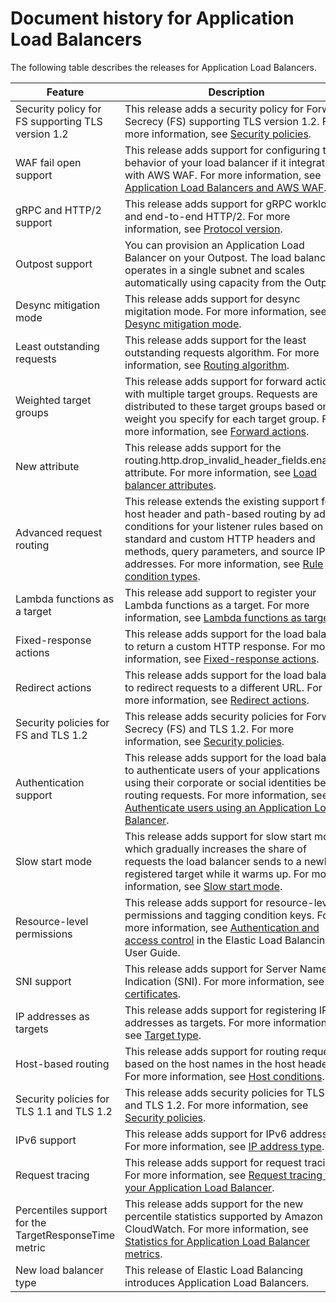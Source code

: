 # Document history for Application Load Balancers<a name="doc-history"></a>

The following table describes the releases for Application Load Balancers\.


| Feature | Description | Date | 
| --- | --- | --- | 
| Security policy for FS supporting TLS version 1\.2 | This release adds a security policy for Forward Secrecy \(FS\) supporting TLS version 1\.2\. For more information, see [Security policies](create-https-listener.md#describe-ssl-policies)\. | November 24, 2020 | 
| WAF fail open support | This release adds support for configuring the behavior of your load balancer if it integrates with AWS WAF\. For more information, see [Application Load Balancers and AWS WAF](application-load-balancers.md#load-balancer-waf)\. | November 13, 2020 | 
| gRPC and HTTP/2 support | This release adds support for gRPC workloads and end\-to\-end HTTP/2\. For more information, see [Protocol version](load-balancer-target-groups.md#target-group-protocol-version)\. | October 29, 2020 | 
| Outpost support | You can provision an Application Load Balancer on your Outpost\. The load balancer operates in a single subnet and scales automatically using capacity from the Outpost\. | September 8, 2020 | 
| Desync mitigation mode | This release adds support for desync migitation mode\. For more information, see [Desync mitigation mode](application-load-balancers.md#desync-mitigation-mode)\. | August 17, 2020 | 
| Least outstanding requests | This release adds support for the least outstanding requests algorithm\. For more information, see [Routing algorithm](load-balancer-target-groups.md#modify-routing-algorithm)\. | November 25, 2019 | 
| Weighted target groups | This release adds support for forward actions with multiple target groups\. Requests are distributed to these target groups based on the weight you specify for each target group\. For more information, see [Forward actions](load-balancer-listeners.md#forward-actions)\. | November 19, 2019 | 
| New attribute | This release adds support for the routing\.http\.drop\_invalid\_header\_fields\.enabled attribute\. For more information, see [Load balancer attributes](application-load-balancers.md#load-balancer-attributes)\. | November 11, 2019 | 
| Advanced request routing | This release extends the existing support for host header and path\-based routing by adding conditions for your listener rules based on standard and custom HTTP headers and methods, query parameters, and source IP addresses\. For more information, see [Rule condition types](load-balancer-listeners.md#rule-condition-types)\. | March 27, 2019 | 
| Lambda functions as a target | This release add support to register your Lambda functions as a target\. For more information, see [Lambda functions as targets](lambda-functions.md)\. | November 29, 2018 | 
| Fixed\-response actions | This release adds support for the load balancer to return a custom HTTP response\. For more information, see [Fixed\-response actions](load-balancer-listeners.md#fixed-response-actions)\. | July 25, 2018 | 
| Redirect actions | This release adds support for the load balancer to redirect requests to a different URL\. For more information, see [Redirect actions](load-balancer-listeners.md#redirect-actions)\. | July 25, 2018 | 
| Security policies for FS and TLS 1\.2 | This release adds security policies for Forward Secrecy \(FS\) and TLS 1\.2\. For more information, see [Security policies](create-https-listener.md#describe-ssl-policies)\. | June 6, 2018 | 
| Authentication support | This release adds support for the load balancer to authenticate users of your applications using their corporate or social identities before routing requests\. For more information, see [Authenticate users using an Application Load Balancer](listener-authenticate-users.md)\. | May 30, 2018 | 
| Slow start mode | This release adds support for slow start mode, which gradually increases the share of requests the load balancer sends to a newly registered target while it warms up\. For more information, see [Slow start mode](load-balancer-target-groups.md#slow-start-mode)\. | March 24, 2018 | 
| Resource\-level permissions | This release adds support for resource\-level permissions and tagging condition keys\. For more information, see [Authentication and access control](https://docs.aws.amazon.com/elasticloadbalancing/latest/userguide/load-balancer-authentication-access-control.html) in the Elastic Load Balancing User Guide\. | May 10, 2018 | 
| SNI support | This release adds support for Server Name Indication \(SNI\)\. For more information, see [SSL certificates](create-https-listener.md#https-listener-certificates)\. | October 10, 2017 | 
| IP addresses as targets | This release adds support for registering IP addresses as targets\. For more information, see [Target type](load-balancer-target-groups.md#target-type)\. | August 31, 2017 | 
| Host\-based routing | This release adds support for routing requests based on the host names in the host header\. For more information, see [Host conditions](load-balancer-listeners.md#host-conditions)\. | April 5, 2017 | 
| Security policies for TLS 1\.1 and TLS 1\.2 | This release adds security policies for TLS 1\.1 and TLS 1\.2\. For more information, see [Security policies](create-https-listener.md#describe-ssl-policies)\. | February 6, 2017 | 
| IPv6 support | This release adds support for IPv6 addresses\. For more information, see [IP address type](application-load-balancers.md#ip-address-type)\. | January 25, 2017 | 
| Request tracing | This release adds support for request tracing\. For more information, see [Request tracing for your Application Load Balancer](load-balancer-request-tracing.md)\. | November 22, 2016 | 
| Percentiles support for the TargetResponseTime metric | This release adds support for the new percentile statistics supported by Amazon CloudWatch\. For more information, see [Statistics for Application Load Balancer metrics](load-balancer-cloudwatch-metrics.md#metric-statistics)\. | November 17, 2016 | 
| New load balancer type | This release of Elastic Load Balancing introduces Application Load Balancers\. | August 11, 2016 | 